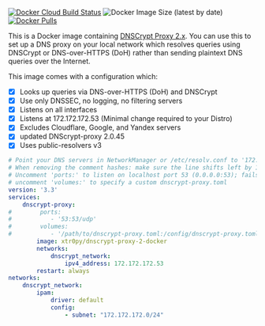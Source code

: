 [![Docker Cloud Build Status](https://img.shields.io/docker/cloud/build/xtr0py/dnscrypt-proxy-2-docker.svg)](https://hub.docker.com/r/xtr0py/dnscrypt-proxy-2-docker)
![Docker Image Size (latest by date)](https://img.shields.io/docker/image-size/xtr0py/dnscrypt-proxy-2-docker)
[![Docker Pulls](https://img.shields.io/docker/pulls/xtr0py/dnscrypt-proxy-2-docker.svg)](https://hub.docker.com/r/xtr0py/dnscrypt-proxy-2-docker)

This is a Docker image containing [DNSCrypt Proxy 2.x](https://github.com/jedisct1/dnscrypt-proxy). You can use this to set up a DNS proxy on your local network which resolves queries using DNSCrypt or DNS-over-HTTPS (DoH) rather than sending plaintext DNS queries over the Internet.

This image comes with a configuration which:
- [x] Looks up queries via DNS-over-HTTPS (DoH) and DNSCrypt
- [x] Use only DNSSEC, no logging, no filtering servers
- [x] Listens on all interfaces
- [x] Listens at 172.172.172.53 (Minimal change required to your Distro)
- [x] Excludes Cloudflare, Google, and Yandex servers
- [x] updated DNScrypt-proxy 2.0.45 
- [x] Uses public-resolvers v3

```yaml
# Point your DNS servers in NetworkManager or /etc/resolv.conf to '172.172.172.53'.
# When removing the comment hashes: make sure the line shifts left by 1 character.
# Uncomment 'ports:' to listen on localhost port 53 (0.0.0.0:53); fails when port 53 on localhost is already bound.
# uncomment 'volumes:' to specify a custom dnscrypt-proxy.toml
version: '3.3'
services:
    dnscrypt-proxy:
#        ports:
#           - '53:53/udp'
#        volumes:
#           - '/path/to/dnscrypt-proxy.toml:/config/dnscrypt-proxy.toml'
        image: xtr0py/dnscrypt-proxy-2-docker
        networks:
            dnscrypt_network:
                ipv4_address: 172.172.172.53
        restart: always
networks:
    dnscrypt_network:
        ipam:
            driver: default
            config:
                - subnet: "172.172.172.0/24"
                
```
